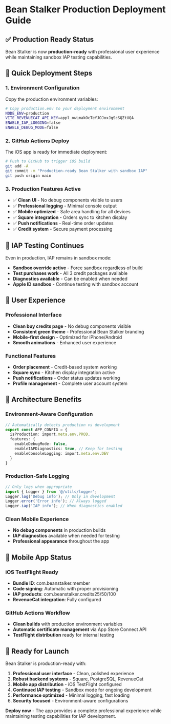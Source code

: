 # Bean Stalker Production Deployment Guide

## ✅ Production Ready Status

Bean Stalker is now **production-ready** with professional user experience while maintaining sandbox IAP testing capabilities.

## 🚀 Quick Deployment Steps

### 1. Environment Configuration
Copy the production environment variables:
```bash
# Copy production.env to your deployment environment
NODE_ENV=production
VITE_REVENUECAT_API_KEY=appl_owLmakOcTeYJOJoxJgScSQZtUQA
ENABLE_IAP_LOGGING=false
ENABLE_DEBUG_MODE=false
```

### 2. GitHub Actions Deploy
The iOS app is ready for immediate deployment:
```bash
# Push to GitHub to trigger iOS build
git add -A
git commit -m "Production-ready Bean Stalker with sandbox IAP"
git push origin main
```

### 3. Production Features Active
- ✅ **Clean UI** - No debug components visible to users
- ✅ **Professional logging** - Minimal console output
- ✅ **Mobile optimized** - Safe area handling for all devices
- ✅ **Square integration** - Orders sync to kitchen display
- ✅ **Push notifications** - Real-time order updates
- ✅ **Credit system** - Secure payment processing

## 🧪 IAP Testing Continues

Even in production, IAP remains in sandbox mode:
- **Sandbox override active** - Force sandbox regardless of build
- **Test purchases work** - All 3 credit packages available
- **Diagnostics available** - Can be enabled when needed
- **Apple ID sandbox** - Continue testing with sandbox account

## 🎯 User Experience

### Professional Interface
- **Clean buy credits page** - No debug components visible
- **Consistent green theme** - Professional Bean Stalker branding
- **Mobile-first design** - Optimized for iPhone/Android
- **Smooth animations** - Enhanced user experience

### Functional Features
- **Order placement** - Credit-based system working
- **Square sync** - Kitchen display integration active
- **Push notifications** - Order status updates working
- **Profile management** - Complete user account system

## 🔧 Architecture Benefits

### Environment-Aware Configuration
```typescript
// Automatically detects production vs development
export const APP_CONFIG = {
  isProduction: import.meta.env.PROD,
  features: {
    enableDebugMode: false,
    enableIAPDiagnostics: true, // Keep for testing
    enableConsoleLogging: import.meta.env.DEV
  }
}
```

### Production-Safe Logging
```typescript
// Only logs when appropriate
import { Logger } from '@/utils/logger';
Logger.log('Debug info'); // Only in development
Logger.error('Error info'); // Always logged
Logger.iap('IAP info'); // When diagnostics enabled
```

### Clean Mobile Experience
- **No debug components** in production builds
- **IAP diagnostics** available when needed for testing
- **Professional appearance** throughout the app

## 📱 Mobile App Status

### iOS TestFlight Ready
- **Bundle ID**: com.beanstalker.member
- **Code signing**: Automatic with proper provisioning
- **IAP products**: com.beanstalker.credits25/50/100
- **RevenueCat integration**: Fully configured

### GitHub Actions Workflow
- **Clean builds** with production environment variables
- **Automatic certificate management** via App Store Connect API
- **TestFlight distribution** ready for internal testing

## 🎉 Ready for Launch

Bean Stalker is production-ready with:
1. **Professional user interface** - Clean, polished experience
2. **Robust backend systems** - Square, PostgreSQL, RevenueCat
3. **Mobile app distribution** - iOS TestFlight configured
4. **Continued IAP testing** - Sandbox mode for ongoing development
5. **Performance optimized** - Minimal logging, fast loading
6. **Security focused** - Environment-aware configurations

**Deploy now** - The app provides a complete professional experience while maintaining testing capabilities for IAP development.